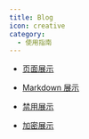 ```yaml
---
title: Blog
icon: creative
category:
  - 使用指南
---
```


- [页面展示](page.md)

- [Markdown 展示](markdown.md)

- [禁用展示](disable.md)

- [加密展示](encrypt.md)

